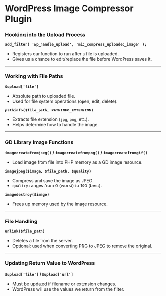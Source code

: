 # WordPress Image Compressor Plugin 

### Hooking into the Upload Process

**`add_filter( 'wp_handle_upload', 'mic_compress_uploaded_image' );`**
- Registers our function to run after a file is uploaded.
- Gives us a chance to edit/replace the file before WordPress saves it.

---

### Working with File Paths

**`$upload['file']`**
- Absolute path to uploaded file.
- Used for file system operations (open, edit, delete).

**`pathinfo($file_path, PATHINFO_EXTENSION)`**
- Extracts file extension (`jpg`, `png`, etc.).
- Helps determine how to handle the image.

---

### GD Library Image Functions

**`imagecreatefromjpeg()` / `imagecreatefrompng()` / `imagecreatefromgif()`**
- Load image from file into PHP memory as a GD image resource.

**`imagejpeg($image, $file_path, $quality)`**
- Compress and save the image as JPEG.
- `quality` ranges from 0 (worst) to 100 (best).

**`imagedestroy($image)`**
- Frees up memory used by the image resource.

---

### File Handling

**`unlink($file_path)`**
- Deletes a file from the server.
- Optional: used when converting PNG to JPEG to remove the original.

---

### Updating Return Value to WordPress

**`$upload['file']` / `$upload['url']`**
- Must be updated if filename or extension changes.
- WordPress will use the values we return from the filter.

